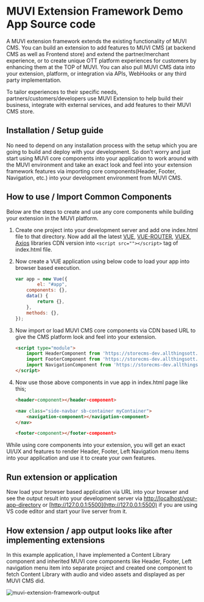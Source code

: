 # MUVI Extension Framework Demo App Source code
A MUVI extension framework extends the existing functionality of MUVI CMS. You can build an extension to add features to MUVI CMS (at backend CMS as well as Frontend store) and extend the partner/merchant experience, or to create unique OTT platform experiences for customers by enhancing them at the TOP of MUVI. You can also pull MUVI CMS data into your extension, platform, or integration via APIs, WebHooks or any third party implementation.

To tailor experiences to their specific needs, partners/customers/developers use MUVI Extension to help build their business, integrate with external services, and add features to their MUVI CMS store.

## Installation / Setup guide

No need to depend on any installation process with the setup which you are going to build and deploy with your development. So don’t worry and just start using MUVI core components into your application to work around with the MUVI environment and take an exact look and feel into your extension framework features via importing core components(Header, Footer, Navigation, etc.) into your development environment from MUVI CMS.

## How to use / Import Common Components
Below are the steps to create and use any core components while building your extension in the MUVI platform.

1. Create one project into your development server and add one index.html file to that directory.
Now add all the latest [VUE](https://cdnjs.com/libraries/vue), [VUE-ROUTER](https://cdnjs.com/libraries/vue-router), [VUEX](https://cdnjs.com/libraries/vuex), [Axios](https://cdnjs.com/libraries/axios) libraries CDN version into ```<script src=""></script>``` tag of index.html file.

2. Now create a VUE application using below code to load your app into browser based execution.
	```js
	var app = new Vue({
    	  	el: "#app",
    	components: {},
		data() {
      		return {},
		},
		methods: {},
	});
	```
3. Now import or load MUVI CMS core components via CDN based URL to give the CMS platform look and feel into your extension.
	```html
	<script type="module">
		import HeaderComponent from 'https://storecms-dev.allthingsott.com/products/layouts/Header.vue.js';
		import FooterComponent from 'https://storecms-dev.allthingsott.com/products/layouts/Footer.vue.js';
		import NavigationComponent from 'https://storecms-dev.allthingsott.com/products/layouts/Leftnav.vue.js';
	</script>
	```
4. Now use those above components in vue app in index.html page like this;
	```html
	<header-component></header-component>
	```

	```html
	<nav class="side-navbar sb-container myContainer">
	    <navigation-component></navigation-component>
	</nav>
	```

	```html
	<footer-component></footer-component>
	```

While using core components into your extension, you will get an exact UI/UX and features to render Header, Footer, Left Navigation menu items into your application and use it to create your own features.

## Run extension or application
Now load your browser based application via URL into your browser and see the output result into your development server via [http://localhost/your-app-directory](http://localhost/your-app-directory) or [http://127.0.0.1:5500](http://127.0.0.1:5500) if you are using VS code editor and start your live server from it.

## How extension / app output looks like after implementing extensions
In this example application, I have implemented a Content Library component and inherited MUVI core components like Header, Footer, Left navigation menu item into separate project and created one component to fetch Content Library with audio and video assets and displayed as per MUVI CMS did.

![muvi-extension-framework-output](https://user-images.githubusercontent.com/107991132/175026624-395b9c8b-117e-4e43-acee-17503456605a.png)
